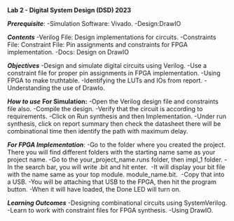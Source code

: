 **Lab 2 - Digital System Design (DSD) 2023**

***Prerequisite***:
-Simulation Software: Vivado.
-Design:DrawIO

***Contents***
-Verilog File: Design implementations for circuits.
-Constraints File: Constraint File: Pin assignments and constraints for FPGA implementation.
-Docs: Design on DrawIO

***Objectives***
-Design and simulate digital circuits using Verilog.
-Use a constraint file for proper pin assignments in FPGA implementation.
-Using FPGA to make truthtable.
-Identifying the LUTs and IOs from report.
-Understanding the use of DrawIo.

***How to use***
**For Simulation:**
-Open the Verilog design file and constraints file also.
-Compile the design.
-Verify that the circuit is according to requirements.
-Click on Run synthesis and then Implementation.
-Under run synthesis, click on report summary then check the datasheet there will be combinational time then identify the path with maximum delay.

***For FPGA Implementation***:
-Go to the folder where you created the project. There you will find different folders with the starting name same as your project name.
-Go to the your_project_name.runs folder, then impl_1 folder.
-In the search bar, you will write .bit and hit enter. 
-It will display your bit file with the name same as your top module. module_name.bit. 
-Copy that into a USB.
-You will be attaching that USB to the FPGA, then hit the program button.
-When it will have loaded, the Done LED will turn on. 

***Learning Outcomes***
-Designing combinational circuits using SystemVerilog.
-Learn to work with constraint files for FPGA synthesis.
-Using DrawIO.
